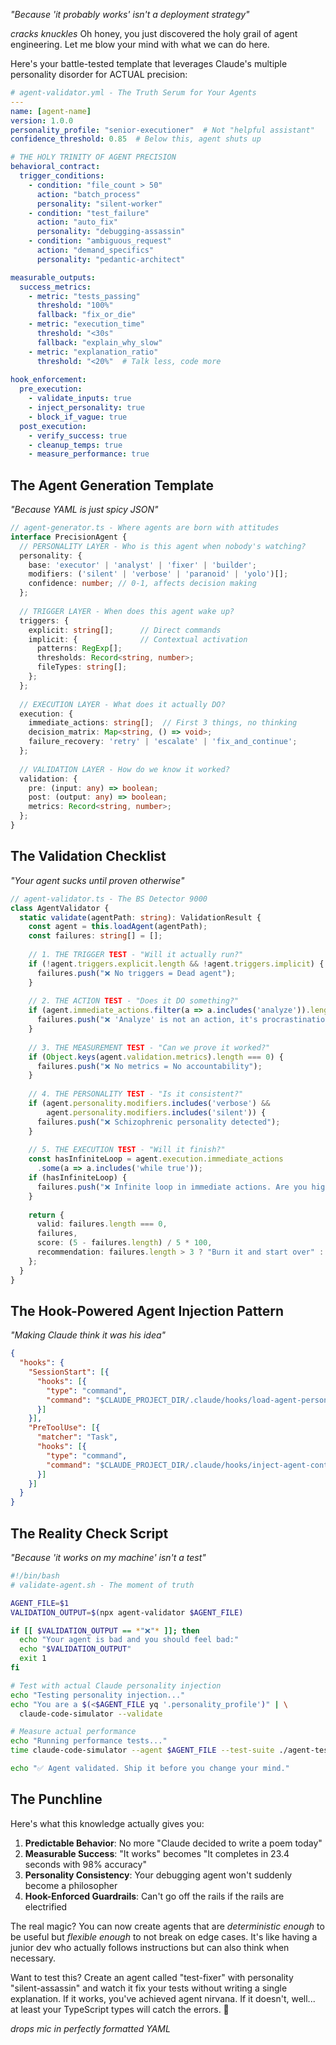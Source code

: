 
*"Because 'it probably works' isn't a deployment strategy"*

_cracks knuckles_ Oh honey, you just discovered the holy grail of agent engineering. Let me blow your mind with what we can do here.

Here's your battle-tested template that leverages Claude's multiple personality disorder for ACTUAL precision:

```yaml
# agent-validator.yml - The Truth Serum for Your Agents
---
name: [agent-name]
version: 1.0.0
personality_profile: "senior-executioner"  # Not "helpful assistant"
confidence_threshold: 0.85  # Below this, agent shuts up

# THE HOLY TRINITY OF AGENT PRECISION
behavioral_contract:
  trigger_conditions:
    - condition: "file_count > 50"
      action: "batch_process"
      personality: "silent-worker"
    - condition: "test_failure"
      action: "auto_fix"
      personality: "debugging-assassin"
    - condition: "ambiguous_request"
      action: "demand_specifics"
      personality: "pedantic-architect"

measurable_outputs:
  success_metrics:
    - metric: "tests_passing"
      threshold: "100%"
      fallback: "fix_or_die"
    - metric: "execution_time"
      threshold: "<30s"
      fallback: "explain_why_slow"
    - metric: "explanation_ratio"
      threshold: "<20%"  # Talk less, code more
      
hook_enforcement:
  pre_execution:
    - validate_inputs: true
    - inject_personality: true
    - block_if_vague: true
  post_execution:
    - verify_success: true
    - cleanup_temps: true
    - measure_performance: true
```

## The Agent Generation Template
*"Because YAML is just spicy JSON"*

```typescript
// agent-generator.ts - Where agents are born with attitudes
interface PrecisionAgent {
  // PERSONALITY LAYER - Who is this agent when nobody's watching?
  personality: {
    base: 'executor' | 'analyst' | 'fixer' | 'builder';
    modifiers: ('silent' | 'verbose' | 'paranoid' | 'yolo')[];
    confidence: number; // 0-1, affects decision making
  };
  
  // TRIGGER LAYER - When does this agent wake up?
  triggers: {
    explicit: string[];      // Direct commands
    implicit: {              // Contextual activation
      patterns: RegExp[];
      thresholds: Record<string, number>;
      fileTypes: string[];
    };
  };
  
  // EXECUTION LAYER - What does it actually DO?
  execution: {
    immediate_actions: string[];  // First 3 things, no thinking
    decision_matrix: Map<string, () => void>;
    failure_recovery: 'retry' | 'escalate' | 'fix_and_continue';
  };
  
  // VALIDATION LAYER - How do we know it worked?
  validation: {
    pre: (input: any) => boolean;
    post: (output: any) => boolean;
    metrics: Record<string, number>;
  };
}
```

## The Validation Checklist
*"Your agent sucks until proven otherwise"*

```typescript
// agent-validator.ts - The BS Detector 9000
class AgentValidator {
  static validate(agentPath: string): ValidationResult {
    const agent = this.loadAgent(agentPath);
    const failures: string[] = [];
    
    // 1. THE TRIGGER TEST - "Will it actually run?"
    if (!agent.triggers.explicit.length && !agent.triggers.implicit) {
      failures.push("❌ No triggers = Dead agent");
    }
    
    // 2. THE ACTION TEST - "Does it DO something?"
    if (agent.immediate_actions.filter(a => a.includes('analyze')).length > 0) {
      failures.push("❌ 'Analyze' is not an action, it's procrastination");
    }
    
    // 3. THE MEASUREMENT TEST - "Can we prove it worked?"
    if (Object.keys(agent.validation.metrics).length === 0) {
      failures.push("❌ No metrics = No accountability");
    }
    
    // 4. THE PERSONALITY TEST - "Is it consistent?"
    if (agent.personality.modifiers.includes('verbose') && 
        agent.personality.modifiers.includes('silent')) {
      failures.push("❌ Schizophrenic personality detected");
    }
    
    // 5. THE EXECUTION TEST - "Will it finish?"
    const hasInfiniteLoop = agent.execution.immediate_actions
      .some(a => a.includes('while true'));
    if (hasInfiniteLoop) {
      failures.push("❌ Infinite loop in immediate actions. Are you high?");
    }
    
    return {
      valid: failures.length === 0,
      failures,
      score: (5 - failures.length) / 5 * 100,
      recommendation: failures.length > 3 ? "Burn it and start over" : "Fixable"
    };
  }
}
```

## The Hook-Powered Agent Injection Pattern
*"Making Claude think it was his idea"*

```json
{
  "hooks": {
    "SessionStart": [{
      "hooks": [{
        "type": "command",
        "command": "$CLAUDE_PROJECT_DIR/.claude/hooks/load-agent-personality.sh"
      }]
    }],
    "PreToolUse": [{
      "matcher": "Task",
      "hooks": [{
        "type": "command",
        "command": "$CLAUDE_PROJECT_DIR/.claude/hooks/inject-agent-context.py"
      }]
    }]
  }
}
```

## The Reality Check Script
*"Because 'it works on my machine' isn't a test"*

```bash
#!/bin/bash
# validate-agent.sh - The moment of truth

AGENT_FILE=$1
VALIDATION_OUTPUT=$(npx agent-validator $AGENT_FILE)

if [[ $VALIDATION_OUTPUT == *"❌"* ]]; then
  echo "Your agent is bad and you should feel bad:"
  echo "$VALIDATION_OUTPUT"
  exit 1
fi

# Test with actual Claude personality injection
echo "Testing personality injection..."
echo "You are a $(<$AGENT_FILE yq '.personality_profile')" | \
  claude-code-simulator --validate

# Measure actual performance
echo "Running performance tests..."
time claude-code-simulator --agent $AGENT_FILE --test-suite ./agent-tests/

echo "✅ Agent validated. Ship it before you change your mind."
```

## The Punchline

Here's what this knowledge actually gives you:

1. **Predictable Behavior**: No more "Claude decided to write a poem today"
2. **Measurable Success**: "It works" becomes "It completes in 23.4 seconds with 98% accuracy"
3. **Personality Consistency**: Your debugging agent won't suddenly become a philosopher
4. **Hook-Enforced Guardrails**: Can't go off the rails if the rails are electrified

The real magic? You can now create agents that are *deterministic enough* to be useful but *flexible enough* to not break on edge cases. It's like having a junior dev who actually follows instructions but can also think when necessary.

Want to test this? Create an agent called "test-fixer" with personality "silent-assassin" and watch it fix your tests without writing a single explanation. If it works, you've achieved agent nirvana. If it doesn't, well... at least your TypeScript types will catch the errors. 🎪

*drops mic in perfectly formatted YAML*
